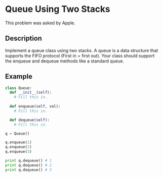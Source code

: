 # Queue Using Two Stacks

This problem was asked by Apple.

## Description

Implement a queue class using two stacks. A queue is a data structure that supports the FIFO protocol (First in = first out). Your class should support the enqueue and dequeue methods like a standard queue.

## Example
```python
class Queue:
  def __init__(self):
    # Fill this in.
    
  def enqueue(self, val):
    # Fill this in.

  def dequeue(self):
    # Fill this in.

q = Queue()

q.enqueue(1)
q.enqueue(2)
q.enqueue(3)

print q.dequeue() # 1
print q.dequeue() # 2
print q.dequeue() # 3
```
